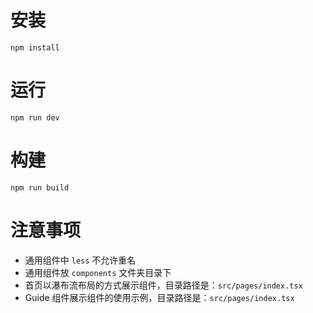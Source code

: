 # 安装

```
npm install
```

# 运行

```
npm run dev
```

# 构建

```
npm run build
```

# 注意事项

- 通用组件中 `less` 不允许重名
- 通用组件放 `components` 文件夹目录下
- 首页以瀑布流布局的方式展示组件，目录路径是：`src/pages/index.tsx`
- Guide 组件展示组件的使用示例，目录路径是：`src/pages/index.tsx`

